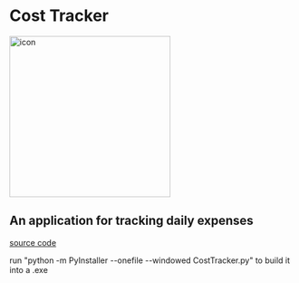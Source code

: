 # Cost Tracker
<img width="284" alt="icon" src="https://github.com/user-attachments/assets/a53c159e-9593-44e4-b605-d124575358cc" />

## An application for tracking daily expenses  

[source code](https://github.com/gggaiii/CostLog/blob/main/CostTracker.py)  

 run "python -m PyInstaller --onefile --windowed CostTracker.py" to build it into a .exe
